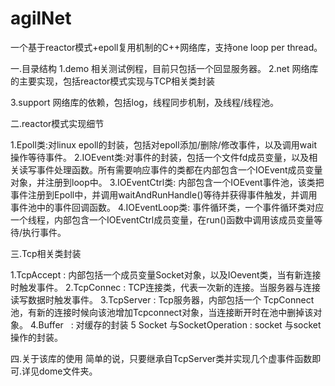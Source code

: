 # agilNet
一个基于reactor模式+epoll复用机制的C++网络库，支持one loop per thread。 



一.目录结构
1.demo 相关测试例程，目前只包括一个回显服务器。
2.net 网络库的主要实现，包括reactor模式实现与TCP相关类封装

3.support 网络库的依赖，包括log，线程同步机制，及线程/线程池。 


二.reactor模式实现细节  

1.Epoll类:对linux epoll的封装，包括对epoll添加/删除/修改事件，以及调用wait操作等待事件。
2.IOEvent类:对事件的封装，包括一个文件fd成员变量，以及相关读写事件处理函数。所有需要响应事件的类都在内部包含一个IOEvent成员变量对象，并注册到loop中。
3.IOEventCtrl类: 内部包含一个IOEvent事件池，该类把事件注册到Epoll中，并调用waitAndRunHandle()等待并获得事件触发，并调用事件池中的事件回调函数。
4.IOEventLoop类: 事件循环类，一个事件循环类对应一个线程，内部包含一个IOEventCtrl成员变量，在run()函数中调用该成员变量等待/执行事件。


三.Tcp相关类封装

1.TcpAccept : 内部包括一个成员变量Socket对象，以及IOevent类，当有新连接时触发事件。
2.TcpConnec : TCP连接类，代表一次新的连接。当服务器与连接读写数据时触发事件。
3.TcpServer : Tcp服务器，内部包括一个 TcpConnect池，有新的连接时候向该池增加Tcpconnect对象，当连接断开时在池中删掉该对象。
4.Buffer    : 对缓存的封装
5 Socket 与SocketOperation : socket 与socket操作的封装。


四.关于该库的使用
简单的说，只要继承自TcpServer类并实现几个虚事件函数即可.详见dome文件夹。
